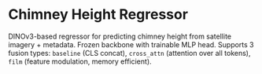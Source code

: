 # Chimney Height Regressor

DINOv3-based regressor for predicting chimney height from satellite imagery + metadata. Frozen backbone with trainable MLP head.
Supports 3 fusion types: `baseline` (CLS concat), `cross_attn` (attention over all tokens), `film` (feature modulation, memory efficient).
